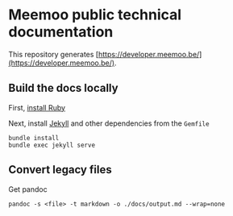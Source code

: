 # Meemoo public technical documentation

This repository generates [https://developer.meemoo.be/](https://developer.meemoo.be/).

## Build the docs locally

First, [install Ruby](https://www.ruby-lang.org/en/documentation/installation/)

Next, install [Jekyll](https://jekyllrb.com/) and other dependencies from the `Gemfile`
```
bundle install
bundle exec jekyll serve
```

## Convert legacy files

Get pandoc

```
pandoc -s <file> -t markdown -o ./docs/output.md --wrap=none
```
